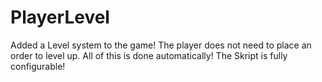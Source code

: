# PlayerLevel
Added a Level system to the game! The player does not need to place an order to level up. All of this is done automatically! The Skript is fully configurable!
